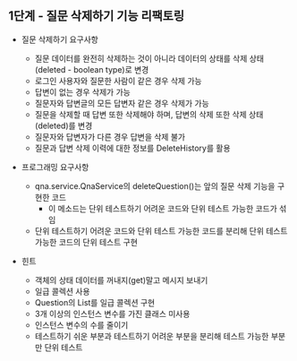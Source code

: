 ## 1단계 - 질문 삭제하기 기능 리팩토링
- 질문 삭제하기 요구사항
    - 질문 데이터를 완전히 삭제하는 것이 아니라 데이터의 상태를 삭제 상태(deleted - boolean type)로 변경
    - 로그인 사용자와 질문한 사람이 같은 경우 삭제 가능
    - 답변이 없는 경우 삭제가 가능
    - 질문자와 답변글의 모든 답변자 같은 경우 삭제가 가능
    - 질문을 삭제할 때 답변 또한 삭제해야 하며, 답변의 삭제 또한 삭제 상태(deleted)를 변경
    - 질문자와 답변자가 다른 경우 답변을 삭제 불가
    - 질문과 답변 삭제 이력에 대한 정보를 DeleteHistory를 활용

- 프로그래밍 요구사항
    - qna.service.QnaService의 deleteQuestion()는 앞의 질문 삭제 기능을 구현한 코드   
       - 이 메소드는 단위 테스트하기 어려운 코드와 단위 테스트 가능한 코드가 섞임
    - 단위 테스트하기 어려운 코드와 단위 테스트 가능한 코드를 분리해 단위 테스트 가능한 코드의 단위 테스트 구현

- 힌트
  - 객체의 상태 데이터를 꺼내지(get)말고 메시지 보내기
  - 일급 콜렉션 사용
  - Question의 List를 일급 콜렉션 구현
  - 3개 이상의 인스턴스 변수를 가진 클래스 미사용
  - 인스턴스 변수의 수를 줄이기
  - 테스트하기 쉬운 부분과 테스트하기 어려운 부분을 분리해 테스트 가능한 부분만 단위 테스트